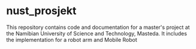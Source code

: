 # nust_prosjekt
This repository contains code and documentation for a master's project at the Namibian University of Science and Technology, Masteda. It includes the implementation for a robot arm and Mobile Robot
